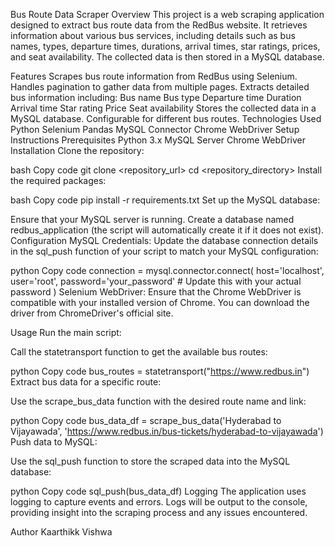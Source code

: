 Bus Route Data Scraper
Overview
This project is a web scraping application designed to extract bus route data from the RedBus website. It retrieves information about various bus services, including details such as bus names, types, departure times, durations, arrival times, star ratings, prices, and seat availability. The collected data is then stored in a MySQL database.

Features
Scrapes bus route information from RedBus using Selenium.
Handles pagination to gather data from multiple pages.
Extracts detailed bus information including:
Bus name
Bus type
Departure time
Duration
Arrival time
Star rating
Price
Seat availability
Stores the collected data in a MySQL database.
Configurable for different bus routes.
Technologies Used
Python
Selenium
Pandas
MySQL Connector
Chrome WebDriver
Setup Instructions
Prerequisites
Python 3.x
MySQL Server
Chrome WebDriver
Installation
Clone the repository:

bash
Copy code
git clone <repository_url>
cd <repository_directory>
Install the required packages:

bash
Copy code
pip install -r requirements.txt
Set up the MySQL database:

Ensure that your MySQL server is running.
Create a database named redbus_application (the script will automatically create it if it does not exist).
Configuration
MySQL Credentials: Update the database connection details in the sql_push function of your script to match your MySQL configuration:

python
Copy code
connection = mysql.connector.connect(
    host='localhost',
    user='root',
    password='your_password'  # Update this with your actual password
)
Selenium WebDriver: Ensure that the Chrome WebDriver is compatible with your installed version of Chrome. You can download the driver from ChromeDriver's official site.

Usage
Run the main script:

Call the statetransport function to get the available bus routes:

python
Copy code
bus_routes = statetransport("https://www.redbus.in")
Extract bus data for a specific route:

Use the scrape_bus_data function with the desired route name and link:

python
Copy code
bus_data_df = scrape_bus_data('Hyderabad to Vijayawada', 'https://www.redbus.in/bus-tickets/hyderabad-to-vijayawada')
Push data to MySQL:

Use the sql_push function to store the scraped data into the MySQL database:

python
Copy code
sql_push(bus_data_df)
Logging
The application uses logging to capture events and errors. Logs will be output to the console, providing insight into the scraping process and any issues encountered.

Author
Kaarthikk Vishwa
